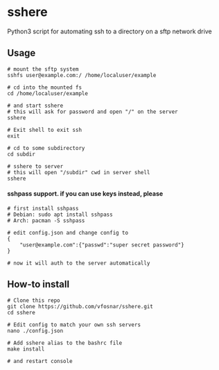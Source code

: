 # sshere
 Python3 script for automating ssh to a directory on a sftp network drive
## Usage
    # mount the sftp system
    sshfs user@example.com:/ /home/localuser/example
    
    # cd into the mounted fs
    cd /home/localuser/example
    
    # and start sshere
    # this will ask for password and open "/" on the server
    sshere
    
    # Exit shell to exit ssh
    exit
    
    # cd to some subdirectory
    cd subdir
    
    # sshere to server
    # this will open "/subdir" cwd in server shell
    sshere
    
#### sshpass support. if you can use keys instead, please
    # first install sshpass
    # Debian: sudo apt install sshpass
    # Arch: pacman -S sshpass
    
    # edit config.json and change config to
    {
        "user@example.com":{"passwd":"super secret password"}
    }
    
    # now it will auth to the server automatically

## How-to install
    # Clone this repo
    git clone https://github.com/vfosnar/sshere.git
    cd sshere
    
    # Edit config to match your own ssh servers
    nano ./config.json
    
    # Add sshere alias to the bashrc file
    make install
    
    # and restart console
